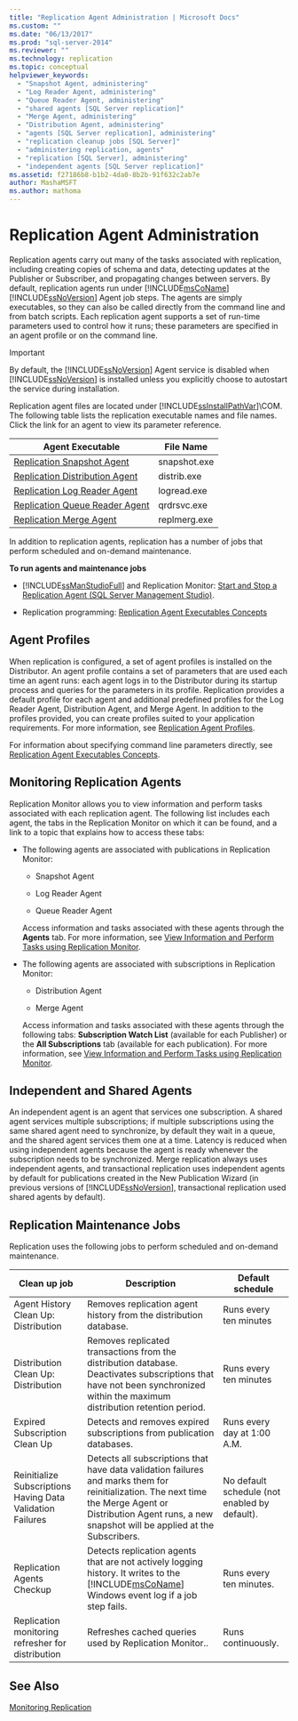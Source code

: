 ```yaml
---
title: "Replication Agent Administration | Microsoft Docs"
ms.custom: ""
ms.date: "06/13/2017"
ms.prod: "sql-server-2014"
ms.reviewer: ""
ms.technology: replication
ms.topic: conceptual
helpviewer_keywords: 
  - "Snapshot Agent, administering"
  - "Log Reader Agent, administering"
  - "Queue Reader Agent, administering"
  - "shared agents [SQL Server replication]"
  - "Merge Agent, administering"
  - "Distribution Agent, administering"
  - "agents [SQL Server replication], administering"
  - "replication cleanup jobs [SQL Server]"
  - "administering replication, agents"
  - "replication [SQL Server], administering"
  - "independent agents [SQL Server replication]"
ms.assetid: f27186b8-b1b2-4da0-8b2b-91f632c2ab7e
author: MashaMSFT
ms.author: mathoma
---
```

# Replication Agent Administration
  Replication agents carry out many of the tasks associated with replication, including creating copies of schema and data, detecting updates at the Publisher or Subscriber, and propagating changes between servers. By default, replication agents run under [!INCLUDE[msCoName](../../../includes/msconame-md.md)] [!INCLUDE[ssNoVersion](../../../includes/ssnoversion-md.md)] Agent job steps. The agents are simply executables, so they can also be called directly from the command line and from batch scripts. Each replication agent supports a set of run-time parameters used to control how it runs; these parameters are specified in an agent profile or on the command line.  
  
> [!IMPORTANT]  
>  By default, the [!INCLUDE[ssNoVersion](../../../includes/ssnoversion-md.md)] Agent service is disabled when [!INCLUDE[ssNoVersion](../../../includes/ssnoversion-md.md)] is installed unless you explicitly choose to autostart the service during installation.  
  
 Replication agent files are located under [!INCLUDE[ssInstallPathVar](../../../includes/ssinstallpathvar-md.md)]\COM. The following table lists the replication executable names and file names. Click the link for an agent to view its parameter reference.  
  
|Agent Executable|File Name|  
|----------------------|---------------|  
|[Replication Snapshot Agent](replication-snapshot-agent.md)|snapshot.exe|  
|[Replication Distribution Agent](replication-distribution-agent.md)|distrib.exe|  
|[Replication Log Reader Agent](replication-log-reader-agent.md)|logread.exe|  
|[Replication Queue Reader Agent](replication-queue-reader-agent.md)|qrdrsvc.exe|  
|[Replication Merge Agent](replication-merge-agent.md)|replmerg.exe|  
  
 In addition to replication agents, replication has a number of jobs that perform scheduled and on-demand maintenance.  
  
 **To run agents and maintenance jobs**  
  
-   [!INCLUDE[ssManStudioFull](../../../includes/ssmanstudiofull-md.md)] and Replication Monitor: [Start and Stop a Replication Agent &#40;SQL Server Management Studio&#41;](start-and-stop-a-replication-agent-sql-server-management-studio.md).  
  
-   Replication programming: [Replication Agent Executables Concepts](../concepts/replication-agent-executables-concepts.md)  
  
## Agent Profiles  
 When replication is configured, a set of agent profiles is installed on the Distributor. An agent profile contains a set of parameters that are used each time an agent runs: each agent logs in to the Distributor during its startup process and queries for the parameters in its profile. Replication provides a default profile for each agent and additional predefined profiles for the Log Reader Agent, Distribution Agent, and Merge Agent. In addition to the profiles provided, you can create profiles suited to your application requirements. For more information, see [Replication Agent Profiles](replication-agent-profiles.md).  
  
 For information about specifying command line parameters directly, see [Replication Agent Executables Concepts](../concepts/replication-agent-executables-concepts.md).  
  
## Monitoring Replication Agents  
 Replication Monitor allows you to view information and perform tasks associated with each replication agent. The following list includes each agent, the tabs in the Replication Monitor on which it can be found, and a link to a topic that explains how to access these tabs:  
  
-   The following agents are associated with publications in Replication Monitor:  
  
    -   Snapshot Agent  
  
    -   Log Reader Agent  
  
    -   Queue Reader Agent  
  
     Access information and tasks associated with these agents through the **Agents** tab. For more information, see [View Information and Perform Tasks using Replication Monitor](../monitor/view-information-and-perform-tasks-replication-monitor.md).  
  
-   The following agents are associated with subscriptions in Replication Monitor:  
  
    -   Distribution Agent  
  
    -   Merge Agent  
  
     Access information and tasks associated with these agents through the following tabs: **Subscription Watch List** (available for each Publisher) or the **All Subscriptions** tab (available for each publication). For more information, see [View Information and Perform Tasks using Replication Monitor](../monitor/view-information-and-perform-tasks-replication-monitor.md).  
  
## Independent and Shared Agents  
 An independent agent is an agent that services one subscription. A shared agent services multiple subscriptions; if multiple subscriptions using the same shared agent need to synchronize, by default they wait in a queue, and the shared agent services them one at a time. Latency is reduced when using independent agents because the agent is ready whenever the subscription needs to be synchronized. Merge replication always uses independent agents, and transactional replication uses independent agents by default for publications created in the New Publication Wizard (in previous versions of [!INCLUDE[ssNoVersion](../../../includes/ssnoversion-md.md)], transactional replication used shared agents by default).  
  
## Replication Maintenance Jobs  
 Replication uses the following jobs to perform scheduled and on-demand maintenance.  
  
|Clean up job|Description|Default schedule|  
|------------------|-----------------|----------------------|  
|Agent History Clean Up: Distribution|Removes replication agent history from the distribution database.|Runs every ten minutes|  
|Distribution Clean Up: Distribution|Removes replicated transactions from the distribution database. Deactivates subscriptions that have not been synchronized within the maximum distribution retention period.|Runs every ten minutes|  
|Expired Subscription Clean Up|Detects and removes expired subscriptions from publication databases.|Runs every day at 1:00 A.M.|  
|Reinitialize Subscriptions Having Data Validation Failures|Detects all subscriptions that have data validation failures and marks them for reinitialization. The next time the Merge Agent or Distribution Agent runs, a new snapshot will be applied at the Subscribers.|No default schedule (not enabled by default).|  
|Replication Agents Checkup|Detects replication agents that are not actively logging history. It writes to the [!INCLUDE[msCoName](../../../includes/msconame-md.md)] Windows event log if a job step fails.|Runs every ten minutes.|  
|Replication monitoring refresher for distribution|Refreshes cached queries used by Replication Monitor..|Runs continuously.|  
  
## See Also  
 [Monitoring Replication](../monitoring-replication.md)  
  
  
